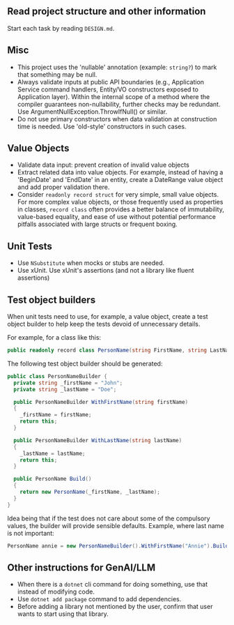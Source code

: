 

## Read project structure and other information

Start each task by reading `DESIGN.md`.


## Misc
- This project uses the 'nullable' annotation (example: `string?`) to mark that something may be null.
-  Always validate inputs at public API boundaries (e.g., Application Service command handlers, Entity/VO constructors exposed to Application layer). Within the internal scope of a method where the compiler guarantees non-nullability, further checks may be redundant. Use ArgumentNullException.ThrowIfNull() or similar.
- Do not use primary constructors when data validation at construction time is needed. Use 'old-style' constructors in such cases.

## Value Objects
- Validate data input: prevent creation of invalid value objects
- Extract related data into value objects. For example, instead of having a 'BeginDate' and 'EndDate' in an entity, create a DateRange value object and add proper validation there.
- Consider `readonly record struct` for very simple, small value objects. For more complex value objects, or those frequently used as properties in classes, `record class` often provides a better balance of immutability, value-based equality, and ease of use without potential performance pitfalls associated with large structs or frequent boxing.

## Unit Tests
- Use `NSubstitute` when mocks or stubs are needed.
- Use xUnit. Use xUnit's assertions (and not a library like fluent assertions)

## Test object builders

When unit tests need to use, for example, a value object, create a test object builder to help keep the tests devoid of unnecessary details.

For example, for a class like this:
```csharp
public readonly record class PersonName(string FirstName, string LastName);
```
The following test object builder should be generated:
```csharp
public class PersonNameBuilder {
  private string _firstName = "John";
  private string _lastName = "Doe";

  public PersonNameBuilder WithFirstName(string firstName)
  {
    _firstName = firstName;
    return this;
  }

  public PersonNameBuilder WithLastName(string lastName)
  {
    _lastName = lastName;
    return this;
  }

  public PersonName Build()
  {
    return new PersonName(_firstName, _lastName);
  }
}
```

Idea being that if the test does not care about some of the compulsory values, the builder will provide sensible defaults.
Example, where last name is not important: 
```csharp
PersonName annie = new PersonNameBuilder().WithFirstName("Annie").Build();  
```

## Other instructions for GenAI/LLM
- When there is a `dotnet` cli command for doing something, use that instead of modifying code.
- Use `dotnet add package` command to add dependencies.
- Before adding a library not mentioned by the user, confirm that user wants to start using that library.
